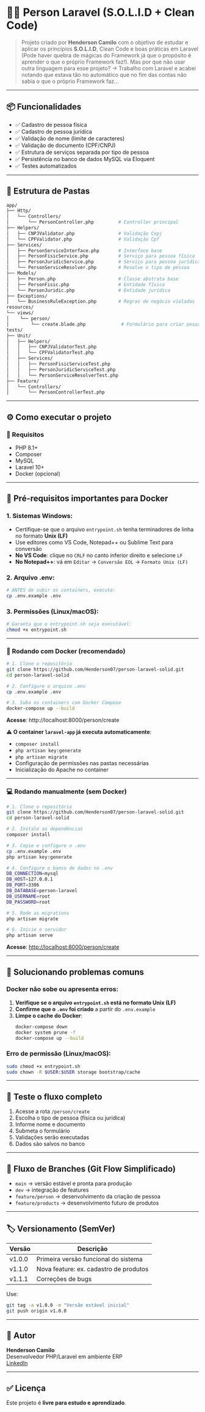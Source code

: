 # 👨‍💻 Person Laravel (S.O.L.I.D + Clean Code)

> Projeto criado por **Henderson Camilo** com o objetivo de estudar e aplicar os princípios **S.O.L.I.D**, Clean Code e boas práticas em Laravel (Pode haver quebra de mágicas do Framework já que o propósito é aprender o que o próprio Framework faz!).
> Mas por que não usar outra linguagem para esse projeto? -> Trabalho com Laravel e acabei notando que estava tão no automático que no fim das contas
> não sabia o que o próprio Framework faz...

---

## 📦 Funcionalidades

-   ✅ Cadastro de pessoa física
-   ✅ Cadastro de pessoa jurídica
-   ✅ Validação de nome (limite de caracteres)
-   ✅ Validação de documento (CPF/CNPJ)
-   ✅ Estrutura de serviços separada por tipo de pessoa
-   ✅ Persistência no banco de dados MySQL via Eloquent
-   ✅ Testes automatizados

---

## 🧱 Estrutura de Pastas

```bash
app/
├── Http/
│   └── Controllers/
│       └── PersonController.php         # Controller principal
├── Helpers/
│   ├── CNPJValidator.php                # Validação Cnpj
│   └── CPFValidator.php                 # Validação Cpf
├── Services/
│   ├── PersonServiceInterface.php       # Interface base
│   ├── PersonFisicService.php           # Serviço para pessoa física
│   ├── PersonJuridicService.php         # Serviço para pessoa jurídica
│   └── PersonServiceResolver.php        # Resolve o tipo de pessoa
├── Models/
│   ├── Person.php                       # Classe abstrata base
│   ├── PersonFisic.php                  # Entidade física
│   └── PersonJuridic.php                # Entidade jurídica
├── Exceptions/
│   └── BusinessRuleException.php        # Regras de negócio violadas
resources/
└── views/
│    └── person/
│        └── create.blade.php             # Formulário para criar pessoa
tests/
├── Unit/
│   ├── Helpers/
│   │   ├── CNPJValidatorTest.php
│   │   └── CPFValidatorTest.php
│   ├── Services/
│   │   ├── PersonFisicServiceTest.php
│   │   ├── PersonJuridicServiceTest.php
│   │   └── PersonServiceResolverTest.php
├── Feature/
│   └── Controllers/
│       └── PersonControllerTest.php
```

---

## ⚙️ Como executar o projeto

### 🔧 Requisitos

-   PHP 8.1+
-   Composer
-   MySQL
-   Laravel 10+
-   Docker (opcional)

---

## 🚨 Pré-requisitos importantes para Docker

### 1. **Sistemas Windows**:

-   Certifique-se que o arquivo `entrypoint.sh` tenha terminadores de linha no formato **Unix (LF)**
-   Use editores como VS Code, Notepad++ ou Sublime Text para conversão
-   **No VS Code**: clique no `CRLF` no canto inferior direito e selecione `LF`
-   **No Notepad++**: vá em `Editar` → `Conversão EOL` → `Formato Unix (LF)`

### 2. **Arquivo .env**:

```bash
# ANTES de subir os containers, execute:
cp .env.example .env
```

### 3. **Permissões (Linux/macOS)**:

```bash
# Garanta que o entrypoint.sh seja executável:
chmod +x entrypoint.sh
```

---

### 🚀 Rodando com Docker (recomendado)

```bash
# 1. Clone o repositório
git clone https://github.com/Henderson07/person-laravel-solid.git
cd person-laravel-solid

# 2. Configure o arquivo .env
cp .env.example .env

# 3. Suba os containers com Docker Compose
docker-compose up --build
```

**Acesse**: http://localhost:8000/person/create

⚠️ **O container `laravel-app` já executa automaticamente**:

-   `composer install`
-   `php artisan key:generate`
-   `php artisan migrate`
-   Configuração de permissões nas pastas necessárias
-   Inicialização do Apache no container

---

### 💻 Rodando manualmente (sem Docker)

```bash
# 1. Clone o repositório
git clone https://github.com/Henderson07/person-laravel-solid.git
cd person-laravel-solid

# 2. Instale as dependências
composer install

# 3. Copie e configure o .env
cp .env.example .env
php artisan key:generate

# 4. Configure o banco de dados no .env
DB_CONNECTION=mysql
DB_HOST=127.0.0.1
DB_PORT=3306
DB_DATABASE=person-laravel
DB_USERNAME=root
DB_PASSWORD=root

# 5. Rode as migrations
php artisan migrate

# 6. Inicie o servidor
php artisan serve
```

**Acesse**: [http://localhost:8000/person/create](http://localhost:8000/person/create)

---

## 🐛 Solucionando problemas comuns

### Docker não sobe ou apresenta erros:

1. **Verifique se o arquivo `entrypoint.sh` está no formato Unix (LF)**
2. **Confirme que o `.env` foi criado** a partir do `.env.example`
3. **Limpe o cache do Docker**:
    ```bash
    docker-compose down
    docker system prune -f
    docker-compose up --build
    ```

### Erro de permissão (Linux/macOS):

```bash
sudo chmod +x entrypoint.sh
sudo chown -R $USER:$USER storage bootstrap/cache
```

---

## 🧪 Teste o fluxo completo

1. Acesse a rota `/person/create`
2. Escolha o tipo de pessoa (física ou jurídica)
3. Informe nome e documento
4. Submeta o formulário
5. Validações serão executadas
6. Dados são salvos no banco

---

## 🧭 Fluxo de Branches (Git Flow Simplificado)

-   `main` → versão estável e pronta para produção
-   `dev` → integração de features
-   `feature/person` → desenvolvimento da criação de pessoa
-   `feature/products` → desenvolvimento futuro de produtos

---

## 🏷️ Versionamento (SemVer)

| Versão | Descrição                              |
| ------ | -------------------------------------- |
| v1.0.0 | Primeira versão funcional do sistema   |
| v1.1.0 | Nova feature: ex. cadastro de produtos |
| v1.1.1 | Correções de bugs                      |

Use:

```bash
git tag -a v1.0.0 -m "Versão estável inicial"
git push origin v1.0.0
```

---

## 👤 Autor

**Henderson Camilo**  
Desenvolvedor PHP/Laravel em ambiente ERP  
[LinkedIn](https://www.linkedin.com/in/henderson-camilo-gomes-da-silva-5468a1211/)

---

## ✅ Licença

Este projeto é **livre para estudo e aprendizado**.
